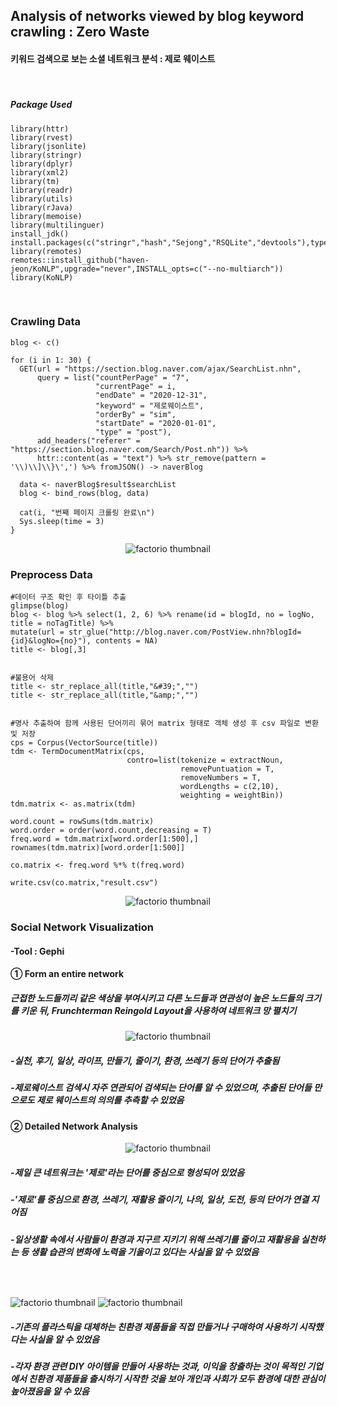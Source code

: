 ## **Analysis of networks viewed by blog keyword crawling : Zero Waste**
#### 키워드 검색으로 보는 소셜 네트워크 분석 : 제로 웨이스트 
⠀
##### Package Used
```
library(httr)
library(rvest)
library(jsonlite)
library(stringr)
library(dplyr)
library(xml2)
library(tm)
library(readr)
library(utils)
library(rJava)
library(memoise)
library(multilinguer)
install_jdk()
install.packages(c("stringr","hash","Sejong","RSQLite","devtools"),type="binary")
library(remotes)
remotes::install_github("haven-jeon/KoNLP",upgrade="never",INSTALL_opts=c("--no-multiarch"))
library(KoNLP)
```
⠀
### **Crawling Data** 
```
blog <- c()

for (i in 1: 30) {
  GET(url = "https://section.blog.naver.com/ajax/SearchList.nhn",
      query = list("countPerPage" = "7",
                   "currentPage" = i,
                   "endDate" = "2020-12-31",
                   "keyword" = "제로웨이스트",
                   "orderBy" = "sim",
                   "startDate" = "2020-01-01",
                   "type" = "post"),
      add_headers("referer" = "https://section.blog.naver.com/Search/Post.nh")) %>% 
      httr::content(as = "text") %>% str_remove(pattern = '\\)\\]\\}\',') %>% fromJSON() -> naverBlog
  
  data <- naverBlog$result$searchList
  blog <- bind_rows(blog, data) 
  
  cat(i, "번째 페이지 크롤링 완료\n")
  Sys.sleep(time = 3)
}
```
<p align="center">
  <img src="https://user-images.githubusercontent.com/80669371/125240947-c39be100-e325-11eb-8faa-9a66ccd2d23a.png" alt="factorio thumbnail"/>
</p> 

### **Preprocess Data**
```
#데이터 구조 확인 후 타이틀 추출
glimpse(blog)
blog <- blog %>% select(1, 2, 6) %>% rename(id = blogId, no = logNo, title = noTagTitle) %>% 
mutate(url = str_glue("http://blog.naver.com/PostView.nhn?blogId={id}&logNo={no}"), contents = NA)
title <- blog[,3]


#불용어 삭제
title <- str_replace_all(title,"&#39;","")
title <- str_replace_all(title,"&amp;","")


#명사 추출하여 함께 사용된 단어끼리 묶어 matrix 형태로 객체 생성 후 csv 파일로 변환 및 저장
cps = Corpus(VectorSource(title))
tdm <- TermDocumentMatrix(cps,
                          contro=list(tokenize = extractNoun,
                                      removePuntuation = T,
                                      removeNumbers = T,
                                      wordLengths = c(2,10),
                                      weighting = weightBin))
tdm.matrix <- as.matrix(tdm)

word.count = rowSums(tdm.matrix)
word.order = order(word.count,decreasing = T)
freq.word = tdm.matrix[word.order[1:500],]
rownames(tdm.matrix)[word.order[1:500]]

co.matrix <- freq.word %*% t(freq.word)

write.csv(co.matrix,"result.csv")
```
<p align="center">
  <img src="https://user-images.githubusercontent.com/80669371/125241604-9ef43900-e326-11eb-810e-3434e3085eda.png" alt="factorio thumbnail"/>
</p> 

### **Social Network Visualization**
#### -Tool : Gephi
#### **① Form an entire network**
##### 근접한 노드들끼리 같은 색상을 부여시키고 다른 노드들과 연관성이 높은 노드들의 크기를 키운 뒤, Frunchterman Reingold Layout을 사용하여 네트워크 망 펼치기 
<p align="center">
  <img src="https://user-images.githubusercontent.com/80669371/125243082-8edd5900-e328-11eb-8c71-33cc924c80bb.png" alt="factorio thumbnail"/>
</p> 

##### -실천, 후기, 일상, 라이프, 만들기, 줄이기, 환경, 쓰레기 등의 단어가 추출됨
##### -제로웨이스트 검색시 자주 연관되어 검색되는 단어를 알 수 있었으며, 추출된 단어들 만으로도 제로 웨이스트의 의의를 추측할 수 있었음    

#### **② Detailed Network Analysis**
<p align="center">
  <img src="https://user-images.githubusercontent.com/80669371/125243472-1fb43480-e329-11eb-8413-f8d388a5163a.png" alt="factorio thumbnail"/>
</p> 

##### -제일 큰 네트워크는 '제로'라는 단어를 중심으로 형성되어 있었음
##### -'제로'를 중심으로 환경, 쓰레기, 재활용 줄이기, 나의, 일상, 도전, 등의 단어가 연결 지어짐
##### -일상생활 속에서 사람들이 환경과 지구르 지키기 위해 쓰레기를 줄이고 재활용을 실천하는 등 생활 습관의 변화에 노력을 기울이고 있다는 사실을 알 수 있었음
##### ⠀
<img src="https://user-images.githubusercontent.com/80669371/125244483-5b033300-e32a-11eb-825d-3642ef731db3.png" alt="factorio thumbnail"/> <img src="https://user-images.githubusercontent.com/80669371/125244605-7b32f200-e32a-11eb-96fb-499856cae73e.png" alt="factorio thumbnail"/>


##### -기존의 플라스틱을 대체하는 친환경 제품들을 직접 만들거나 구매하여 사용하기 시작했다는 사실을 알 수 있었음
##### -각자 환경 관련 DIY 아이템을 만들어 사용하는 것과, 이익을 창출하는 것이 목적인 기업에서 친환경 제품들을 출시하기 시작한 것을 보아 개인과 사회가 모두 환경에 대한 관심이 높아졌음을 알 수 있음
